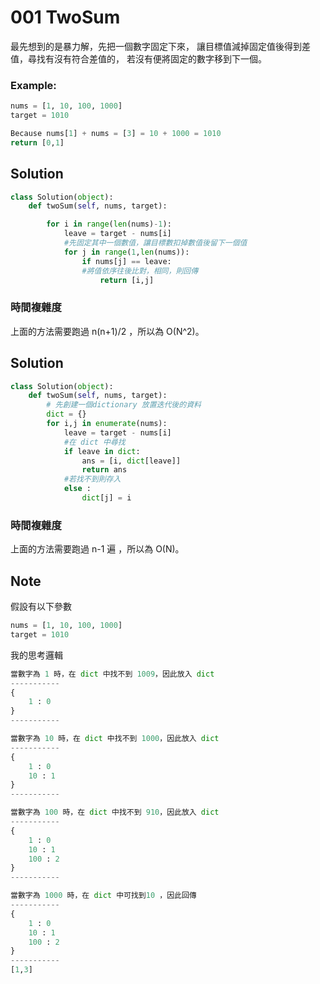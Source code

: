
# 001 TwoSum

最先想到的是暴力解，先把一個數字固定下來，
讓目標值減掉固定值後得到差值，尋找有沒有符合差值的，
若沒有便將固定的數字移到下一個。

### Example:

```python
nums = [1, 10, 100, 1000]
target = 1010

Because nums[1] + nums = [3] = 10 + 1000 = 1010
return [0,1]

```

## Solution

```python
class Solution(object):
    def twoSum(self, nums, target):

        for i in range(len(nums)-1):
            leave = target - nums[i]
            #先固定其中一個數值，讓目標數扣掉數值後留下一個值
            for j in range(1,len(nums)):
                if nums[j] == leave:
                #將值依序往後比對，相同，則回傳    
                    return [i,j] 
```  

### 時間複雜度

上面的方法需要跑過 n(n+1)/2 ，所以為 O(N^2)。


## Solution

```python
class Solution(object):
    def twoSum(self, nums, target):
        # 先創建一個dictionary 放置迭代後的資料
        dict = {}
        for i,j in enumerate(nums):
            leave = target - nums[i]
            #在 dict 中尋找
            if leave in dict:
                ans = [i, dict[leave]]
                return ans
            #若找不到則存入
            else :
                dict[j] = i
```  
### 時間複雜度

上面的方法需要跑過 n-1 遍 ，所以為 O(N)。

## Note
假設有以下參數
```python
nums = [1, 10, 100, 1000]
target = 1010
```
我的思考邏輯
```python
當數字為 1 時，在 dict 中找不到 1009，因此放入 dict
-----------
{
    1 : 0
}
-----------

當數字為 10 時，在 dict 中找不到 1000，因此放入 dict
-----------
{
    1 : 0
    10 : 1
}
-----------

當數字為 100 時，在 dict 中找不到 910，因此放入 dict
-----------
{
    1 : 0
    10 : 1
    100 : 2
}
-----------

當數字為 1000 時，在 dict 中可找到10 ，因此回傳
-----------
{
    1 : 0
    10 : 1
    100 : 2
}
-----------
[1,3]
```
